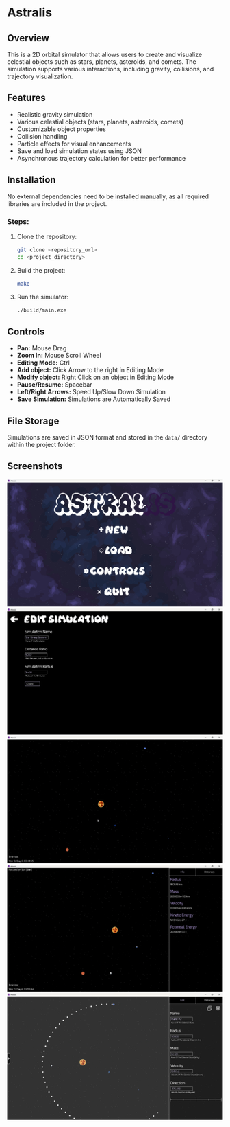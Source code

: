 # Astralis

## Overview

This is a 2D orbital simulator that allows users to create and visualize celestial objects such as stars, planets, asteroids, and comets. The simulation supports various interactions, including gravity, collisions, and trajectory visualization.

## Features

- Realistic gravity simulation
- Various celestial objects (stars, planets, asteroids, comets)
- Customizable object properties
- Collision handling
- Particle effects for visual enhancements
- Save and load simulation states using JSON
- Asynchronous trajectory calculation for better performance

## Installation

No external dependencies need to be installed manually, as all required libraries are included in the project.

### Steps:

1. Clone the repository:
   ```sh
   git clone <repository_url>
   cd <project_directory>
   ```
2. Build the project:
   ```sh
   make
   ```
3. Run the simulator:
   ```sh
   ./build/main.exe
   ```

## Controls

- **Pan:** Mouse Drag
- **Zoom In:** Mouse Scroll Wheel
- **Editing Mode:** Ctrl
- **Add object:** Click Arrow to the right in Editing Mode
- **Modify object:** Right Click on an object in Editing Mode
- **Pause/Resume:** Spacebar
- **Left/Right Arrows:** Speed Up/Slow Down Simulation
- **Save Simulation:** Simulations are Automatically Saved

## File Storage

Simulations are saved in JSON format and stored in the `data/` directory within the project folder.

## Screenshots

![Menu](Screenshots/Menu.png)
![Create Simulation](Screenshots/CreateSim.png)
![Simulation #1](Screenshots/Sim1.png)
![Simulation #2](Screenshots/Sim2.png)
![Editing Simulation](Screenshots/EditSim.png)
